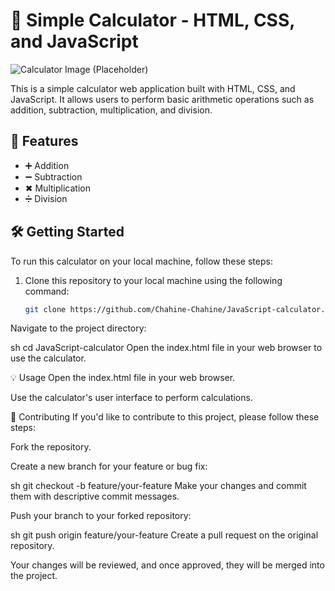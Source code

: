 
# 🧮 Simple Calculator - HTML, CSS, and JavaScript

![Calculator Image (Placeholder)](your-image-url.png)

This is a simple calculator web application built with HTML, CSS, and JavaScript. It allows users to perform basic arithmetic operations such as addition, subtraction, multiplication, and division.

## 🚀 Features

- ➕ Addition
- ➖ Subtraction
- ✖ Multiplication
- ➗ Division

## 🛠️ Getting Started

To run this calculator on your local machine, follow these steps:

1. Clone this repository to your local machine using the following command:

   ```sh
   git clone https://github.com/Chahine-Chahine/JavaScript-calculator.git
Navigate to the project directory:

sh
cd JavaScript-calculator
Open the index.html file in your web browser to use the calculator.

💡 Usage
Open the index.html file in your web browser.

Use the calculator's user interface to perform calculations.

🤝 Contributing
If you'd like to contribute to this project, please follow these steps:

Fork the repository.

Create a new branch for your feature or bug fix:

sh
git checkout -b feature/your-feature
Make your changes and commit them with descriptive commit messages.

Push your branch to your forked repository:

sh
git push origin feature/your-feature
Create a pull request on the original repository.

Your changes will be reviewed, and once approved, they will be merged into the project.
